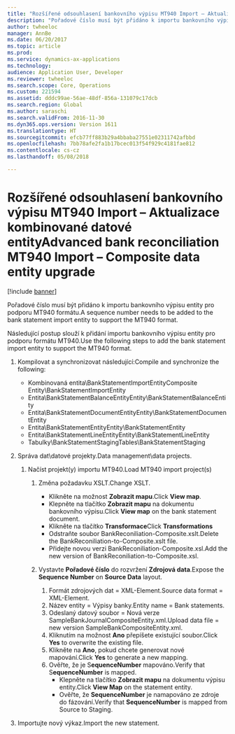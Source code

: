 ```yaml
---
title: "Rozšířené odsouhlasení bankovního výpisu MT940 Import – Aktualizace kombinované datové entity"
description: "Pořadové číslo musí být přidáno k importu bankovního výpisu entity pro podporu MT940 formátu."
author: twheeloc
manager: AnnBe
ms.date: 06/20/2017
ms.topic: article
ms.prod: 
ms.service: dynamics-ax-applications
ms.technology: 
audience: Application User, Developer
ms.reviewer: twheeloc
ms.search.scope: Core, Operations
ms.custom: 221594
ms.assetid: dddc99ae-56ae-48df-856a-131079c17dcb
ms.search.region: Global
ms.author: saraschi
ms.search.validFrom: 2016-11-30
ms.dyn365.ops.version: Version 1611
ms.translationtype: HT
ms.sourcegitcommit: efcb77ff883b29a4bbaba27551e02311742afbbd
ms.openlocfilehash: 7bb78afe2fa1b17bcec013f54f929c4181fae812
ms.contentlocale: cs-cz
ms.lasthandoff: 05/08/2018

---
```


# <a name="advanced-bank-reconciliation-mt940-import--composite-data-entity-upgrade"></a><span data-ttu-id="7c1ec-103">Rozšířené odsouhlasení bankovního výpisu MT940 Import – Aktualizace kombinované datové entity</span><span class="sxs-lookup"><span data-stu-id="7c1ec-103">Advanced bank reconciliation MT940 Import – Composite data entity upgrade</span></span>

[!include [banner](../includes/banner.md)]

<span data-ttu-id="7c1ec-104">Pořadové číslo musí být přidáno k importu bankovního výpisu entity pro podporu MT940 formátu.</span><span class="sxs-lookup"><span data-stu-id="7c1ec-104">A sequence number needs to be added to the bank statement import entity to support the MT940 format.</span></span> 

<span data-ttu-id="7c1ec-105">Následující postup slouží k přidání importu bankovního výpisu entity pro podporu formátu MT940.</span><span class="sxs-lookup"><span data-stu-id="7c1ec-105">Use the following steps to add the bank statement import entity to support the MT940 format.</span></span>

1.  <span data-ttu-id="7c1ec-106">Kompilovat a synchronizovat následující:</span><span class="sxs-lookup"><span data-stu-id="7c1ec-106">Compile and synchronize the following:</span></span>
    -   <span data-ttu-id="7c1ec-107">Kombinovaná entita\\BankStatementImportEntity</span><span class="sxs-lookup"><span data-stu-id="7c1ec-107">Composite Entity\\BankStatementImportEntity</span></span>
    -   <span data-ttu-id="7c1ec-108">Entita\\BankStatementBalanceEntity</span><span class="sxs-lookup"><span data-stu-id="7c1ec-108">Entity\\BankStatementBalanceEntity</span></span>
    -   <span data-ttu-id="7c1ec-109">Entita\\BankStatementDocumentEntity</span><span class="sxs-lookup"><span data-stu-id="7c1ec-109">Entity\\BankStatementDocumentEntity</span></span>
    -   <span data-ttu-id="7c1ec-110">Entita\\BankStatementEntity</span><span class="sxs-lookup"><span data-stu-id="7c1ec-110">Entity\\BankStatementEntity</span></span>
    -   <span data-ttu-id="7c1ec-111">Entita\\BankStatementLineEntity</span><span class="sxs-lookup"><span data-stu-id="7c1ec-111">Entity\\BankStatementLineEntity</span></span>
    -   <span data-ttu-id="7c1ec-112">Tabulky\\BankStatementStaging</span><span class="sxs-lookup"><span data-stu-id="7c1ec-112">Tables\\BankStatementStaging</span></span>

2.  <span data-ttu-id="7c1ec-113">Správa dat\\datové projekty.</span><span class="sxs-lookup"><span data-stu-id="7c1ec-113">Data management\\data projects.</span></span>
    1.  <span data-ttu-id="7c1ec-114">Načíst projekt(y) importu MT940.</span><span class="sxs-lookup"><span data-stu-id="7c1ec-114">Load MT940 import project(s)</span></span>
        1.  <span data-ttu-id="7c1ec-115">Změna požadavku XSLT.</span><span class="sxs-lookup"><span data-stu-id="7c1ec-115">Change XSLT.</span></span>
            -   <span data-ttu-id="7c1ec-116">Klikněte na možnost **Zobrazit mapu**.</span><span class="sxs-lookup"><span data-stu-id="7c1ec-116">Click **View map**.</span></span>
            -   <span data-ttu-id="7c1ec-117">Klepněte na tlačítko **Zobrazit mapu** na dokumentu bankovního výpisu.</span><span class="sxs-lookup"><span data-stu-id="7c1ec-117">Click **View map** on the bank statement document.</span></span>
            -   <span data-ttu-id="7c1ec-118">Klikněte na tlačítko **Transformace**</span><span class="sxs-lookup"><span data-stu-id="7c1ec-118">Click **Transformations**</span></span>
            -   <span data-ttu-id="7c1ec-119">Odstraňte soubor BankReconiliation-Composite.xslt.</span><span class="sxs-lookup"><span data-stu-id="7c1ec-119">Delete the BankReconiliation-to-Composite.xslt file.</span></span>
            -   <span data-ttu-id="7c1ec-120">Přidejte novou verzi BankReconiliation-Composite.xsl.</span><span class="sxs-lookup"><span data-stu-id="7c1ec-120">Add the new version of BankReconiliation-to-Composite.xsl.</span></span>

        2.  <span data-ttu-id="7c1ec-121">Vystavte **Pořadové číslo** do rozvržení **Zdrojová data**.</span><span class="sxs-lookup"><span data-stu-id="7c1ec-121">Expose the **Sequence Number** on **Source Data** layout.</span></span>
            1.  <span data-ttu-id="7c1ec-122">Formát zdrojových dat = XML-Element.</span><span class="sxs-lookup"><span data-stu-id="7c1ec-122">Source data format = XML-Element.</span></span>
            2.  <span data-ttu-id="7c1ec-123">Název entity = Výpisy banky.</span><span class="sxs-lookup"><span data-stu-id="7c1ec-123">Entity name = Bank statements.</span></span>
            3.  <span data-ttu-id="7c1ec-124">Odeslaný datový soubor = Nová verze SampleBankJournalCompositeEntity.xml.</span><span class="sxs-lookup"><span data-stu-id="7c1ec-124">Upload data file = new version SampleBankCompositeEntity.xml.</span></span>
            4.  <span data-ttu-id="7c1ec-125">Kliknutím na možnost **Ano** přepíšete existující soubor.</span><span class="sxs-lookup"><span data-stu-id="7c1ec-125">Click **Yes** to overwrite the existing file.</span></span>
            5.  <span data-ttu-id="7c1ec-126">Klikněte na **Ano**, pokud chcete generovat nové mapování.</span><span class="sxs-lookup"><span data-stu-id="7c1ec-126">Click **Yes** to generate a new mapping.</span></span>
            6.  <span data-ttu-id="7c1ec-127">Ověřte, že je S**equenceNumber** mapováno.</span><span class="sxs-lookup"><span data-stu-id="7c1ec-127">Verify that S**equenceNumber** is mapped.</span></span>
                -   <span data-ttu-id="7c1ec-128">Klepněte na tlačítko **Zobrazit mapu** na dokumentu výpisu entity.</span><span class="sxs-lookup"><span data-stu-id="7c1ec-128">Click **View Map** on the statement entity.</span></span>
                -   <span data-ttu-id="7c1ec-129">Ověřte, že **SequenceNumber** je namapováno ze zdroje do fázování.</span><span class="sxs-lookup"><span data-stu-id="7c1ec-129">Verify that **SequenceNumber** is mapped from Source to Staging.</span></span>

3.  <span data-ttu-id="7c1ec-130">Importujte nový výkaz.</span><span class="sxs-lookup"><span data-stu-id="7c1ec-130">Import the new statement.</span></span>





